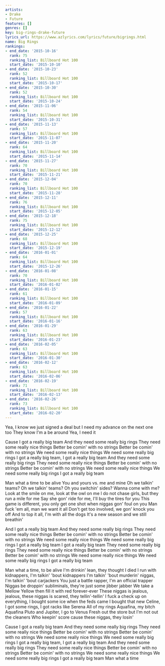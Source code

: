 ```yaml
---
artists:
- Drake
- Future
features: []
genres: []
key: big-rings-drake-future
lyrics_url: https://www.azlyrics.com/lyrics/future/bigrings.html
name: Big Rings
rankings:
- end_date: '2015-10-16'
  rank: 75
  ranking_list: Billboard Hot 100
  start_date: '2015-10-10'
- end_date: '2015-10-23'
  rank: 52
  ranking_list: Billboard Hot 100
  start_date: '2015-10-17'
- end_date: '2015-10-30'
  rank: 52
  ranking_list: Billboard Hot 100
  start_date: '2015-10-24'
- end_date: '2015-11-06'
  rank: 54
  ranking_list: Billboard Hot 100
  start_date: '2015-10-31'
- end_date: '2015-11-13'
  rank: 57
  ranking_list: Billboard Hot 100
  start_date: '2015-11-07'
- end_date: '2015-11-20'
  rank: 64
  ranking_list: Billboard Hot 100
  start_date: '2015-11-14'
- end_date: '2015-11-27'
  rank: 70
  ranking_list: Billboard Hot 100
  start_date: '2015-11-21'
- end_date: '2015-12-04'
  rank: 70
  ranking_list: Billboard Hot 100
  start_date: '2015-11-28'
- end_date: '2015-12-11'
  rank: 76
  ranking_list: Billboard Hot 100
  start_date: '2015-12-05'
- end_date: '2015-12-18'
  rank: 75
  ranking_list: Billboard Hot 100
  start_date: '2015-12-12'
- end_date: '2015-12-25'
  rank: 68
  ranking_list: Billboard Hot 100
  start_date: '2015-12-19'
- end_date: '2016-01-01'
  rank: 64
  ranking_list: Billboard Hot 100
  start_date: '2015-12-26'
- end_date: '2016-01-08'
  rank: 70
  ranking_list: Billboard Hot 100
  start_date: '2016-01-02'
- end_date: '2016-01-15'
  rank: 61
  ranking_list: Billboard Hot 100
  start_date: '2016-01-09'
- end_date: '2016-01-22'
  rank: 57
  ranking_list: Billboard Hot 100
  start_date: '2016-01-16'
- end_date: '2016-01-29'
  rank: 63
  ranking_list: Billboard Hot 100
  start_date: '2016-01-23'
- end_date: '2016-02-05'
  rank: 63
  ranking_list: Billboard Hot 100
  start_date: '2016-01-30'
- end_date: '2016-02-12'
  rank: 63
  ranking_list: Billboard Hot 100
  start_date: '2016-02-06'
- end_date: '2016-02-19'
  rank: 71
  ranking_list: Billboard Hot 100
  start_date: '2016-02-13'
- end_date: '2016-02-26'
  rank: 73
  ranking_list: Billboard Hot 100
  start_date: '2016-02-20'
---
```



Yea, I know we just signed a deal but
I need my advance on the next one too
They know I'm a be around
Yea, I need it


Cause I got a really big team
And they need some really big rings
They need some really nice things
Better be comin' with no strings
Better be comin' with no strings
We need some really nice things
We need some really big rings
I got a really big team, I got a really big team
And they need some really big rings
They need some really nice things
Better be comin' with no strings
Better be comin' with no strings
We need some really nice things
We need some really big rings
I got a really big team


Man what a time to be alive
You and yours vs. me and mine
Oh we talkin' teams? Oh we talkin' teams?
Oh you switchin' sides? Wanna come with me?
Look at the smile on me, look at the owl on me
I do not chase girls, but they run a mile for me
Say she gon' ride for me, I'll buy the tires for you
This game is different, you only get one shot when niggas gon' foul on you
Man fuck 'em all, man we want it all
Don't get too involved, we gon' knock you off
And to top it all, I'm with all the dogs
It's a new season and we still breathin'


And I got a really big team
And they need some really big rings
They need some really nice things
Better be comin' with no strings
Better be comin' with no strings
We need some really nice things
We need some really big rings
I got a really big team
I got a really big team
They need some really big rings
They need some really nice things
Better be comin' with no strings
Better be comin' with no strings
We need some really nice things
We need some really big rings
I got a really big team


Man what a time, to be alive
I'm drinkin' lean, they thought I died
I run with kidnappers, I'm talkin' 'bout kidnappers
I'm talkin' 'bout murderin' niggas, I'm talkin' 'bout carjackers
You just a battle rapper, I'm an official trapper
Niggas be droppin' subliminals, they're just some jibber jabber
We take a Mellow Yellow then fill it with red forever-ever
These niggas is jealous, jealous, these niggas is scared, they tellin'-tellin'
I fuck a check up on everything, I bought some ice when the feds came
I bought that new Celine, I got some rings, I got racks like Serena
All of my rings Aquafina, my bitch Aquafina
Pluto and Jupiter, I go to Venus
Fresh out the store but I'm not out the cleaners
Who keepin' score cause these niggas, they losin'


Cause I got a really big team
And they need some really big rings
They need some really nice things
Better be comin' with no strings
Better be comin' with no strings
We need some really nice things
We need some really big rings
I got a really big team, I got a really big team
And they need some really big rings
They need some really nice things
Better be comin' with no strings
Better be comin' with no strings
We need some really nice things
We need some really big rings
I got a really big team
Man what a time



